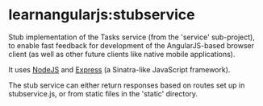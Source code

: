 learnangularjs:stubservice
==========================

Stub implementation of the Tasks service (from the 'service' sub-project), to enable fast feedback for development of the AngularJS-based
browser client (as well as other future clients like native mobile applications).

It uses [NodeJS](http://nodejs.org/) and [Express](http://expressjs.com/) (a Sinatra-like JavaScript framework).

The stub service can either return responses based on routes set up in stubservice.js, or from static files in the 'static' directory.

